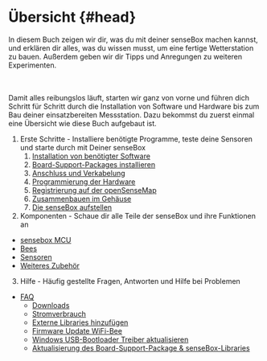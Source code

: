 # Übersicht {#head}

<div class="description">In diesem Buch zeigen wir dir, was du mit deiner senseBox machen kannst, und erklären dir alles, was du wissen musst, um eine fertige Wetterstation zu bauen. Außerdem geben wir dir Tipps und Anregungen zu weiteren Experimenten.</div>
<div class="line">
    <br>
    <br>
</div>

Damit alles reibungslos läuft, starten wir ganz von vorne und führen dich Schritt für Schritt durch die Installation von Software und Hardware bis zum Bau deiner einsatzbereiten Messstation. Dazu bekommst du zuerst einmal eine Übersicht wie diese Buch aufgebaut ist.

1. Erste Schritte - Installiere benötigte Programme, teste deine Sensoren und starte durch mit Deiner senseBox
   1. [Installation von benötigter Software](erste-schritte/software-installation.md)
   2. [Board-Support-Packages installieren](erste-schritte/board-support-packages-installieren.md)
   3. [Anschluss und Verkabelung](erste-schritte/anschluss-und-verkabelung.md)
   4. [Programmierung der Hardware](erste-schritte/komponenten-testen.md)
   5. [Registrierung auf der openSenseMap](erste-schritte/registrierung-auf-der-openSenseMap.md)
   6. [Zusammenbauen im Gehäuse](erste-schritte/zusammenbau.md)
   7. [Die senseBox aufstellen](erste-schritte/sensebox-aufstellen.md)
2. Komponenten - Schaue dir alle Teile der senseBox und ihre Funktionen an
  * [sensebox MCU](komponenten/sensebox-mcu.md)
  * [Bees](komponenten/bees/README.md)
  * [Sensoren](komponenten/sensoren/README.md)
  * [Weiteres Zubehör](komponenten/zubehoer/README.md)
3. Hilfe - Häufig gestellte Fragen, Antworten und Hilfe bei Problemen
  * [FAQ](hilfe/hilfe.md)
    * [Downloads](hilfe/downloads.md)
    * [Stromverbrauch](hilfe/Stromverbrauch.md)
    * [Externe Libraries hinzufügen](hilfe/add-external-libraries.md)
    * [Firmware Update WiFi-Bee](hilfe/additional-info.md)
    * [Windows USB-Bootloader Treiber aktualisieren](hilfe/win-boot-help.md)
    * [Aktualisierung des Board-Support-Package & senseBox-Libraries](hilfe/aktualisierung_bsp_libraries.md)